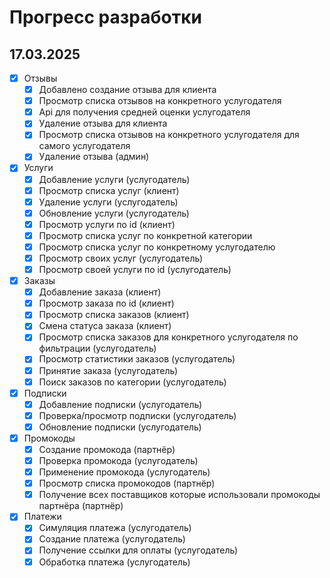 # Прогресс разработки

## 17.03.2025

- [x] Отзывы
  - [x] Добавлено создание отзыва для клиента
  - [x] Просмотр списка отзывов на конкретного услугодателя
  - [x] Api для получения средней оценки услугодателя
  - [x] Удаление отзыва для клиента
  - [x] Просмотр списка отзывов на конкретного услугодателя для самого услугодателя
  - [x] Удаление отзыва (админ)
- [x] Услуги
  - [x] Добавление услуги (услугодатель)
  - [x] Просмотр списка услуг (клиент)
  - [x] Удаление услуги (услугодатель)
  - [x] Обновление услуги (услугодатель)
  - [x] Просмотр услуги по id (клиент)
  - [x] Просмотр списка услуг по конкретной категории
  - [x] Просмотр списка услуг по конкретному услугодателю
  - [x] Просмотр своих услуг (услугодатель)
  - [x] Просмотр своей услуги по id (услугодатель)
- [x] Заказы
  - [x] Добавление заказа (клиент)
  - [x] Просмотр заказа по id (клиент)
  - [x] Просмотр списка заказов (клиент)
  - [x] Смена статуса заказа (клиент)
  - [x] Просмотр списка заказов для конкретного услугодателя по фильтрации (услугодатель)
  - [x] Просмотр статистики заказов (услугодатель)
  - [x] Принятие заказа (услугодатель)
  - [x] Поиск заказов по категории (услугодатель)
- [x] Подписки
  - [x] Добавление подписки (услугодатель)
  - [x] Проверка/просмотр подписки (услугодатель)
  - [x] Обновление подписки (услугодатель)
- [x] Промокоды
  - [x] Создание промокода (партнёр)
  - [x] Проверка промокода (услугодатель)
  - [x] Применение промокода (услугодатель)
  - [x] Просмотр списка промокодов (партнёр)
  - [x] Получение всех поставщиков которые использовали промокоды партнёра (партнёр)
- [x] Платежи
  - [x] Симуляция платежа (услугодатель)
  - [x] Создание платежа (услугодатель)
  - [x] Получение ссылки для оплаты (услугодатель)
  - [x] Обработка платежа (услугодатель)
